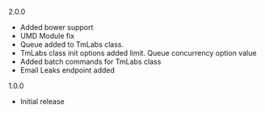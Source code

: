 2.0.0
* Added bower support
* UMD Module fix
* Queue added to TmLabs class.
* TmLabs class init options added limit. Queue concurrency option value
* Added batch commands for TmLabs class
* Email Leaks endpoint added

1.0.0
* Initial release
